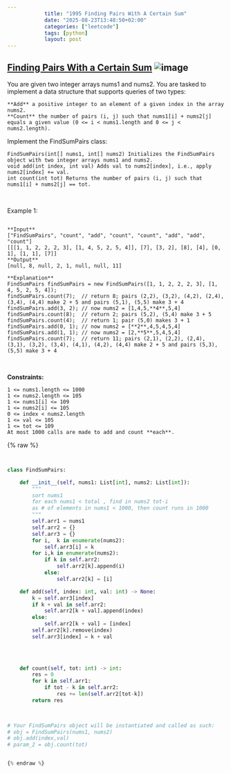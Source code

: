 ```yaml
---
            title: "1995 Finding Pairs With A Certain Sum"
            date: "2025-08-23T13:48:50+02:00"
            categories: ["leetcode"]
            tags: [python]
            layout: post
---
```

            
## [Finding Pairs With a Certain Sum](https://leetcode.com/problems/finding-pairs-with-a-certain-sum) ![image](https://img.shields.io/badge/Difficulty-Medium-orange)

You are given two integer arrays nums1 and nums2. You are tasked to implement a data structure that supports queries of two types:

	**Add** a positive integer to an element of a given index in the array nums2.
	**Count** the number of pairs (i, j) such that nums1[i] + nums2[j] equals a given value (0 <= i < nums1.length and 0 <= j < nums2.length).

Implement the FindSumPairs class:

	FindSumPairs(int[] nums1, int[] nums2) Initializes the FindSumPairs object with two integer arrays nums1 and nums2.
	void add(int index, int val) Adds val to nums2[index], i.e., apply nums2[index] += val.
	int count(int tot) Returns the number of pairs (i, j) such that nums1[i] + nums2[j] == tot.

 

Example 1:

```

**Input**
["FindSumPairs", "count", "add", "count", "count", "add", "add", "count"]
[[[1, 1, 2, 2, 2, 3], [1, 4, 5, 2, 5, 4]], [7], [3, 2], [8], [4], [0, 1], [1, 1], [7]]
**Output**
[null, 8, null, 2, 1, null, null, 11]

**Explanation**
FindSumPairs findSumPairs = new FindSumPairs([1, 1, 2, 2, 2, 3], [1, 4, 5, 2, 5, 4]);
findSumPairs.count(7);  // return 8; pairs (2,2), (3,2), (4,2), (2,4), (3,4), (4,4) make 2 + 5 and pairs (5,1), (5,5) make 3 + 4
findSumPairs.add(3, 2); // now nums2 = [1,4,5,**4**,5,4]
findSumPairs.count(8);  // return 2; pairs (5,2), (5,4) make 3 + 5
findSumPairs.count(4);  // return 1; pair (5,0) makes 3 + 1
findSumPairs.add(0, 1); // now nums2 = [**2**,4,5,4,5,4]
findSumPairs.add(1, 1); // now nums2 = [2,**5**,5,4,5,4]
findSumPairs.count(7);  // return 11; pairs (2,1), (2,2), (2,4), (3,1), (3,2), (3,4), (4,1), (4,2), (4,4) make 2 + 5 and pairs (5,3), (5,5) make 3 + 4

```

 

**Constraints:**

	1 <= nums1.length <= 1000
	1 <= nums2.length <= 105
	1 <= nums1[i] <= 109
	1 <= nums2[i] <= 105
	0 <= index < nums2.length
	1 <= val <= 105
	1 <= tot <= 109
	At most 1000 calls are made to add and count **each**.

{% raw %}


```python


class FindSumPairs:

    def __init__(self, nums1: List[int], nums2: List[int]):
        """
        sort nums1
        for each nums1 < total , find in nums2 tot-i
        as # of elements in nums1 < 1000, then count runs in 1000
        """
        self.arr1 = nums1
        self.arr2 = {}
        self.arr3 = {}
        for i,  k in enumerate(nums2):
            self.arr3[i] = k
        for i,k in enumerate(nums2):
            if k in self.arr2:
                self.arr2[k].append(i)
            else:
                self.arr2[k] = [i]

    def add(self, index: int, val: int) -> None:
        k = self.arr3[index]
        if k + val in self.arr2:
            self.arr2[k + val].append(index)
        else:
            self.arr2[k + val] = [index]
        self.arr2[k].remove(index)
        self.arr3[index] = k + val
        

        

    def count(self, tot: int) -> int:
        res = 0
        for k in self.arr1:
            if tot - k in self.arr2:
                res += len(self.arr2[tot-k])
        return res
        


# Your FindSumPairs object will be instantiated and called as such:
# obj = FindSumPairs(nums1, nums2)
# obj.add(index,val)
# param_2 = obj.count(tot)


{% endraw %}
```
